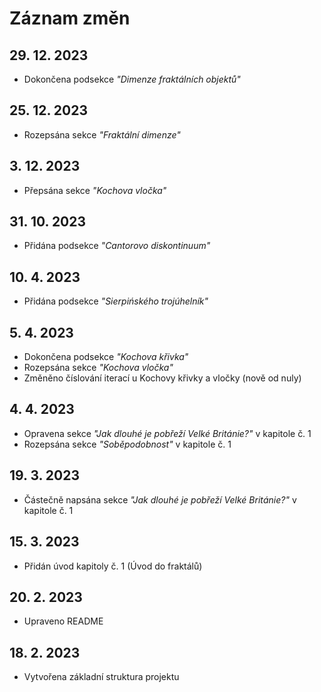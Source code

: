 # Záznam změn

## 29. 12. 2023
- Dokončena podsekce *"Dimenze fraktálních objektů"*

## 25. 12. 2023
- Rozepsána sekce *"Fraktální dimenze"*

## 3. 12. 2023
- Přepsána sekce *"Kochova vločka"*

## 31. 10. 2023
- Přidána podsekce *"Cantorovo diskontinuum"*

## 10. 4. 2023
- Přidána podsekce *"Sierpińského trojúhelník"*

## 5. 4. 2023
- Dokončena podsekce *"Kochova křivka"*
- Rozepsána sekce *"Kochova vločka"*
- Změněno číslování iterací u Kochovy křivky a vločky (nově od nuly)

## 4. 4. 2023
- Opravena sekce *"Jak dlouhé je pobřeží Velké Británie?"* v kapitole č. 1
- Rozepsána sekce *"Soběpodobnost"* v kapitole č. 1

## 19. 3. 2023
- Částečně napsána sekce *"Jak dlouhé je pobřeží Velké Británie?"* v kapitole č. 1

## 15. 3. 2023
- Přidán úvod kapitoly č. 1 (Úvod do fraktálů)

## 20. 2. 2023
- Upraveno README

## 18. 2. 2023
- Vytvořena základní struktura projektu